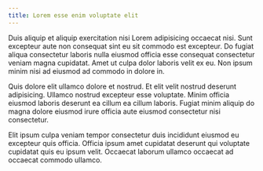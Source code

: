 ```yaml
---
title: Lorem esse enim voluptate elit
---
```


Duis aliquip et aliquip exercitation nisi Lorem adipisicing occaecat nisi. Sunt excepteur aute non consequat sint eu sit commodo est excepteur. Do fugiat aliqua consectetur laboris nulla eiusmod officia esse consequat consectetur veniam magna cupidatat. Amet ut culpa dolor laboris velit ex eu. Non ipsum minim nisi ad eiusmod ad commodo in dolore in.

Quis dolore elit ullamco dolore et nostrud. Et elit velit nostrud deserunt adipisicing. Ullamco nostrud excepteur esse voluptate. Minim officia eiusmod laboris deserunt ea cillum ea cillum laboris. Fugiat minim aliquip do magna dolore eiusmod irure officia aute eiusmod consectetur nisi consectetur.

Elit ipsum culpa veniam tempor consectetur duis incididunt eiusmod eu excepteur quis officia. Officia ipsum amet cupidatat deserunt qui voluptate cupidatat quis eu ipsum velit. Occaecat laborum ullamco occaecat ad occaecat commodo ullamco.